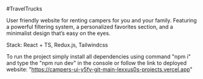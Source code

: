 #TravelTrucks

User friendly website for renting campers for you and your family.
Featuring a powerful filtering system, a personalized favorites section, and a minimalist design that’s easy on the eyes.


Stack: React + TS, Redux.js, Tailwindcss

To run the project simply install all dependencies using command 
"npm i"
 and type the 
"npm run dev" 
in the console 
or follow the link to deployed website: "https://campers-ui-y5fv-git-main-lexxus0s-projects.vercel.app"

